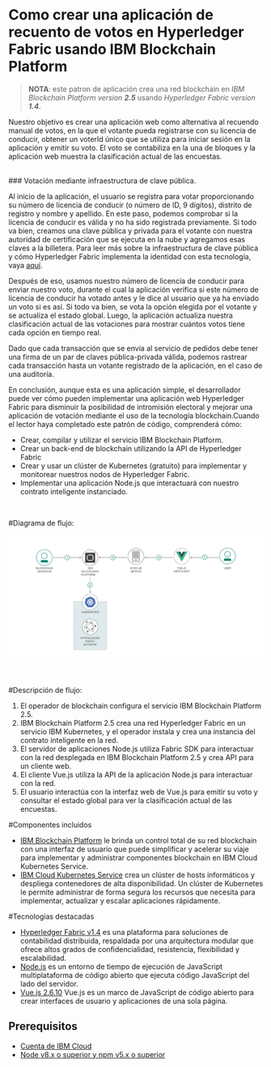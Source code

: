 # Como crear una aplicación de recuento de votos en Hyperledger Fabric usando IBM Blockchain Platform

> **NOTA**: este patron de aplicación crea una red blockchain en *IBM Blockchain Platform version **2.5*** usando *Hyperledger Fabric version **1.4***.

Nuestro objetivo es crear una aplicación web como alternativa al recuendo manual de votos, en la que el votante pueda registrarse con su licencia de conducir, obtener un voterId único que se utiliza para iniciar sesión en la aplicación y emitir su voto. El voto se contabiliza en la una de bloques y la aplicación web muestra la clasificación actual de las encuestas.

<br>
### Votación mediante infraestructura de clave pública.

Al inicio de la aplicación, el usuario se registra para votar proporcionando su número de licencia de conducir (o número de ID, 9 dígitos), distrito de registro y nombre y apellido. En este paso, podemos comprobar si la licencia de conducir es válida y no ha sido registrada previamente. Si todo va bien, creamos una clave pública y privada para el votante con nuestra autoridad de certificación que se ejecuta en la nube y agregamos esas claves a la billetera. Para leer más sobre la infraestructura de clave pública y cómo Hyperledger Fabric implementa la identidad con esta tecnología, vaya [aquí](https://hyperledger-fabric.readthedocs.io/en/release-1.4/identity/identity.html).


Después de eso, usamos nuestro número de licencia de conducir para enviar nuestro voto, durante el cual la aplicación verifica si este número de licencia de conducir ha votado antes y le dice al usuario que ya ha enviado un voto si es así. Si todo va bien, se vota la opción elegida por el votante y se actualiza el estado global. Luego, la aplicación actualiza nuestra clasificación actual de las votaciones para mostrar cuántos votos tiene cada opción en tiempo real.

Dado que cada transacción que se envía al servicio de pedidos debe tener una firma de un par de claves pública-privada válida, podemos rastrear cada transacción hasta un votante registrado de la aplicación, en el caso de una auditoría.

En conclusión, aunque esta es una aplicación simple, el desarrollador puede ver cómo pueden implementar una aplicación web Hyperledger Fabric para disminuir la posibilidad de intromisión electoral y mejorar una aplicación de votación mediante el uso de la tecnología blockchain.Cuando el lector haya completado este patrón de código, comprenderá cómo:

* Crear, compilar y utilizar el servicio IBM Blockchain Platform.
* Crear un back-end de blockchain utilizando la API de Hyperledger Fabric
* Crear y usar un clúster de Kubernetes (gratuito) para implementar y monitorear nuestros nodos de Hyperledger Fabric.
* Implementar una aplicación Node.js que interactuará con nuestro contrato inteligente instanciado.
<br>


#Diagrama de flujo:
<br>
<p align="center">
  <img src="docs/app-architecture.png">
</p>
<br>

#Descripción de flujo:
1. El operador de blockchain configura el servicio IBM Blockchain Platform 2.5.
2. IBM Blockchain Platform 2.5 crea una red Hyperledger Fabric en un servicio IBM Kubernetes, y el operador instala y crea una instancia del contrato inteligente en la red.
3. El servidor de aplicaciones Node.js utiliza Fabric SDK para interactuar con la red desplegada en IBM Blockchain Platform 2.5 y crea API para un cliente web.
4. El cliente Vue.js utiliza la API de la aplicación Node.js para interactuar con la red.
5. El usuario interactúa con la interfaz web de Vue.js para emitir su voto y consultar el estado global para ver la clasificación actual de las encuestas.

#Componentes incluidos
* [IBM Blockchain Platform](https://console.bluemix.net/docs/services/blockchain/howto/ibp-v2-deploy-iks.html#ibp-v2-deploy-iks) le brinda un control total de su red blockchain con una interfaz de usuario que puede simplificar y acelerar su viaje para implementar y administrar componentes blockchain en IBM Cloud Kubernetes Service.
* [IBM Cloud Kubernetes Service](https://www.ibm.com/cloud/container-service) crea un clúster de hosts informáticos y despliega contenedores de alta disponibilidad. Un clúster de Kubernetes le permite administrar de forma segura los recursos que necesita para implementar, actualizar y escalar aplicaciones rápidamente.


#Tecnologías destacadas
* [Hyperledger Fabric v1.4](https://hyperledger-fabric.readthedocs.io) es una plataforma para soluciones de contabilidad distribuida, respaldada por una arquitectura modular que ofrece altos grados de confidencialidad, resistencia, flexibilidad y escalabilidad.
* [Node.js](https://nodejs.org) es un entorno de tiempo de ejecución de JavaScript multiplataforma de código abierto que ejecuta código JavaScript del lado del servidor.
* [Vue.js 2.6.10](https://vuejs.org/) Vue.js es un marco de JavaScript de código abierto para crear interfaces de usuario y aplicaciones de una sola página.



## Prerequisitos

 - [Cuenta de IBM Cloud](https://tinyurl.com/y4mzxow5)
  - [Node v8.x o superior y npm v5.x o superior](https://nodejs.org/en/download/)